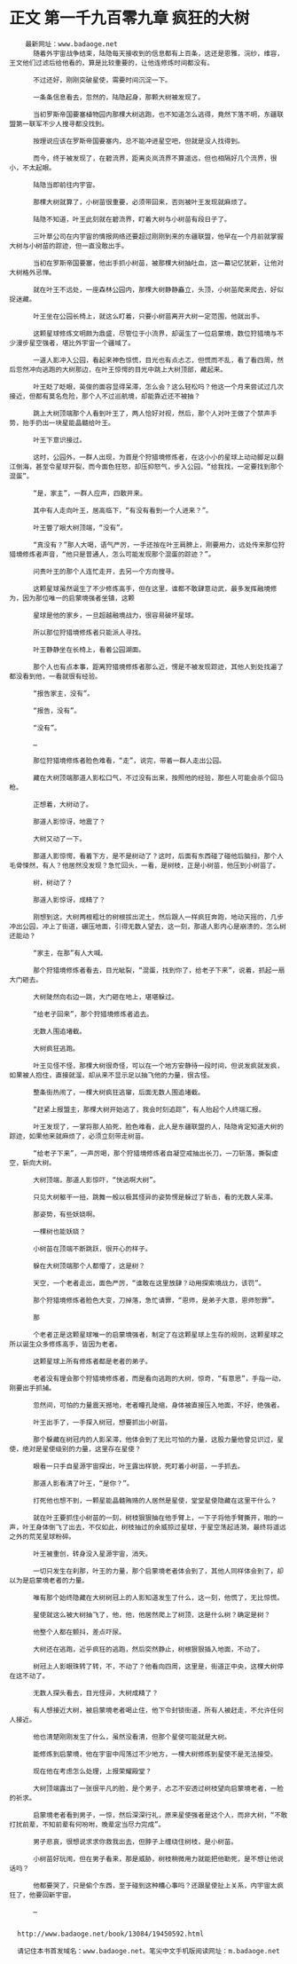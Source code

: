 # 正文 第一千九百零九章 疯狂的大树
        最新网址：www.badaoge.net
          随着外宇宙战争结束，陆隐每天接收到的信息都有上百条，这还是恩雅，浣纱，维容，王文他们过滤后给他看的，算是比较重要的，让他连修炼时间都没有。
      
          不过还好，刚刚突破星使，需要时间沉淀一下。
      
          一条条信息看去，忽然的，陆隐起身，那颗大树被发现了。
      
          当初罗斯帝国要塞植物园内那棵大树逃跑，也不知道怎么逃得，竟然下落不明，东疆联盟第一联军不少人搜寻都没找到。
      
          按理说应该在罗斯帝国要塞内，总不能冲进星空吧，但就是没人找得到。
      
          而今，终于被发现了，在碧流界，距离炎岚流界不算遥远，但也相隔好几个流界，很小，不太起眼。
      
          陆隐当即前往内宇宙。
      
          那棵大树就算了，小树苗很重要，必须带回来，否则被叶王发现就麻烦了。
      
          陆隐不知道，叶王此刻就在碧流界，盯着大树与小树苗有段日子了。
      
          三叶草公司在内宇宙的情报网络还要超过刚刚到来的东疆联盟，他早在一个月前就掌握大树与小树苗的踪迹，但一直没敢出手。
      
          当初在罗斯帝国要塞，他出手抓小树苗，被那棵大树抽吐血，这一幕记忆犹新，让他对大树格外忌惮。
      
          就在叶王不远处，一座森林公园内，那棵大树静静矗立，头顶，小树苗爬来爬去，好似捉迷藏。
      
          叶王坐在公园长椅上，就这么盯着，只要小树苗离开大树一定范围，他就出手。
      
          这颗星球修炼文明颇为鼎盛，尽管位于小流界，却诞生了一位启蒙境，数位狩猎境与不少漫步星空强者，堪比外宇宙一个疆域了。
      
          一道人影冲入公园，看起来神色惊慌，目光也有点忐忑，但慌而不乱，看了看四周，然后忽然冲向逃跑的大树那边，在叶王惊愕的目光中跳上大树顶部，藏起来。
      
          叶王眨了眨眼，英俊的面容显得呆滞，怎么会？这么轻松吗？他这一个月来尝试过几次接近，但都有莫名危险，那个人不过巡航境，却能靠近还不被抽？
      
          跳上大树顶端那个人看到叶王了，两人恰好对视，然后，那个人对叶王做了个禁声手势，抬手扔出一块星能晶髓给叶王。
      
          叶王下意识接过。
      
          这时，公园外，一群人出现，为首是个狩猎境修炼者，在这小小的星球上动动脚足以翻江倒海，甚至令星球开裂，而今面色狂怒，却压抑怒气，步入公园，“给我找，一定要找到那个混蛋”。
      
          “是，家主”，一群人应声，四散开来。
      
          其中有人走向叶王，居高临下，“有没有看到一个人进来？”。
      
          叶王瞥了眼大树顶端，“没有”。
      
          “真没有？”那人大喝，语气严厉，一手还按在叶王肩膀上，刚要用力，远处传来那位狩猎境修炼者声音，“他只是普通人，怎么可能发现那个混蛋的踪迹？”。
      
          问责叶王的那个人连忙走开，去另一个方向搜寻。
      
          这颗星球虽然诞生了不少修炼高手，但在这里，谁都不敢肆意动武，最多发挥融境修为，因为那位唯一的启蒙境强者坐镇，这颗
      
          星球是他的家乡，一旦超越融境战力，很容易破坏星球。
      
          所以那位狩猎境修炼者只能派人寻找。
      
          叶王静静坐在长椅上，看着公园湖面。
      
          那个人也有点本事，距离狩猎境修炼者那么近，愣是不被发现踪迹，其他人到处找遍了都没看到他，一看就很有经验。
      
          “报告家主，没有”。
      
          “报告，没有”。
      
          “没有”。
      
          …
      
          那位狩猎境修炼者脸色难看，“走”，说完，带着一群人走出公园。
      
          藏在大树顶端那道人影松口气，不过没有出来，按照他的经验，那些人可能会杀个回马枪。
      
          正想着，大树动了。
      
          那道人影惊讶，地震了？
      
          大树又动了一下。
      
          那道人影惊愕，看着下方，是不是树动了？这时，后面有东西碰了碰他后脑扫，那个人毛骨悚然，有人？他居然没发现？急忙回头，一看，是树枝，正是小树苗，他压到小树苗了。
      
          树，树动了？
      
          那道人影惊讶，成精了？
      
          刚想到这，大树两根粗壮的树根拔出泥土，然后跟人一样疯狂奔跑，地动天摇的，几步冲出公园，冲上了街道，碾压地面，引得无数人望去，这一刻，那道人影内心是崩溃的，怎么树还能动？
      
          “家主，在那”有人大喊。
      
          那个狩猎境修炼者看去，目光眦裂，“混蛋，找到你了，给老子下来”，说着，抓起一扇大门砸去。
      
          大树陡然向右边一跳，大门砸在地上，堪堪躲过。
      
          “给老子回来”，那个狩猎境修炼者追去。
      
          无数人围追堵截。
      
          大树疯狂逃跑。
      
          叶王见怪不怪，那棵大树很奇怪，可以在一个地方安静待一段时间，但说发疯就发疯，如果被人抱住，直接就溜，却从来不显示足以抽飞他的力量，很古怪。
      
          整条街热闹了，一棵大树疯狂逃窜，后面无数人围追堵截。
      
          “赶紧上报盟主，那棵大树开始逃了，我会时刻追踪”，有人抬起个人终端汇报。
      
          叶王发现了，一掌将那人拍死，脸色难看，此人是东疆联盟的人，陆隐肯定知道大树的踪迹，如果他来就麻烦了，必须立刻带走树苗。
      
          “给老子下来”，一声厉喝，那个狩猎境修炼者自凝空戒抽出长刀，一刀斩落，撕裂虚空，斩向大树。
      
          大树顶端，那道人影惊吓，“快逃啊大树”。
      
          只见大树躯干一扭，跳舞一般以极其怪异的姿势愣是躲过了斩击，看的无数人呆滞。
      
          那姿势，有些妖娆啊。
      
          一棵树也能妖娆？
      
          小树苗在顶端不断跳跃，很开心的样子。
      
          躲在大树顶端那个人都懵了，这是树？
      
          天空，一个老者走出，面色严厉，“谁敢在这里放肆？动用探索境战力，该罚”。
      
          那个狩猎境修炼者脸色大变，刀掉落，急忙请罪，“恩师，是弟子大意，恩师恕罪”。
      
          那
      
          个老者正是这颗星球唯一的启蒙境强者，制定了在这颗星球上生存的规则，这颗星球之所以诞生众多修炼高手，皆因为老者。
      
          这颗星球上所有修炼者都是老者的弟子。
      
          老者没有理会那个狩猎境修炼者，而是看向逃跑的大树，惊奇，“有意思”，手指一动，刚要出手抓捕。
      
          忽然间，可怕的力量震天撼地，老者瞳孔陡缩，身体被直接压入地面，不好，绝强者。
      
          叶王出手了，一手探入树冠，想要抓出小树苗。
      
          那个躲藏在树冠内的人影呆滞，他体会到了无比可怕的力量，这股力量他曾见识过，星使，绝对是星使级别的力量，这里存在星使？
      
          眼看一只手自星源宇宙探出，叶王露出样貌，死盯着小树苗，一手抓去。
      
          那道人影看清了叶王，“是你？”。
      
          打死他也想不到，一颗星能晶髓贿赂的人居然是星使，堂堂星使隐藏在这里干什么？
      
          就在叶王要抓住小树苗的一刻，树枝狠狠抽在他手臂上，一下子将他手臂撕开，啪的一声，叶王身体倒飞了出去，不仅如此，树枝抽过的余威掠过星球，于星空荡起涟漪，最终将遥远之外的荒芜星球粉碎。
      
          叶王被重创，转身没入星源宇宙，消失。
      
          一切只发生在刹那，叶王的力量，那个启蒙境老者体会到了，其他人同样体会到了，却以为是启蒙境老者的力量。
      
          唯有那个始终隐藏在大树树冠上的人影知道发生了什么，这一刻，他慌了，无比惊慌。
      
          星使就这么被大树抽飞了，他，他，他居然爬上了树顶，这是什么树？确定是树？
      
          他整个人都在颤抖，差点吓尿。
      
          大树还在逃跑，近乎疯狂的逃跑，然后突然静止，树根狠狠插入地面，不动了。
      
          树冠上人影眼珠转了转，不，不动了？他看向四周，这里是，街道正中央，这棵大树停在这不动了。
      
          无数人探头看去，目光怪异，大树成精了？
      
          有人想接近大树，被启蒙境老者喝止住，他下令封锁街道，所有人被赶走，不允许任何人接近。
      
          他也清楚刚刚发生了什么，虽然没看清，但那个星使可能就是大树。
      
          能修炼到启蒙境，他在宇宙中闯荡过不少地方，一棵大树修炼到星使不是无法接受。
      
          现在他在考虑怎么处理，上报荣耀殿堂？
      
          大树顶端露出了一张很平凡的脸，是个男子，忐忑不安透过树枝望向启蒙境老者，一脸的祈求。
      
          启蒙境老者看到男子，一惊，然后深深行礼，原来星使强者是这个人，而非大树，“不敢打扰前辈，不知前辈有何吩咐，晚辈定当尽力完成”。
      
          男子悲哀，很想说求求你救我出去，但脖子上缠绕住树枝，是小树苗。
      
          小树苗好玩闹，但在男子看来，那是威胁，树枝稍微用力就能把他勒死，是不想让他说话吗？
      
          他都要哭了，只是偷个东西，至于碰到这种糟心事吗？还跟星使扯上关系，内宇宙太疯狂了，他要回新宇宙。
      
          …
      
      
      http://www.badaoge.net/book/13084/19450592.html
      
      请记住本书首发域名：www.badaoge.net。笔尖中文手机版阅读网址：m.badaoge.net